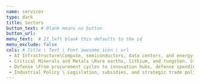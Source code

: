 ```yaml
---
name: services
type: dark
title: Sectors
button_text: # Blank means no button
button_url: 
menu_text:  # If left blank this defaults to the id
menu_exclude: false
cols: # Title \ Text \ Font awesome icon \ url
 - AI Infrastructure\Compute, semiconductors, data centers, and energy—the backbone of intelligence. \ fa-microchip
 - Critical Minerals and Metals \Rare earths, lithium, and tungsten. Strategic materials that shape supply chains and security.\ fa-gem
 - Defense \From procurement cycles to innovation hubs, defense spending defines industrial strategy.\ fa-shield-alt
 - Industrial Policy \ Legislation, subsidies, and strategic trade policy - where government priorities turn into market outcomes. \ fa-landmark
---
```

